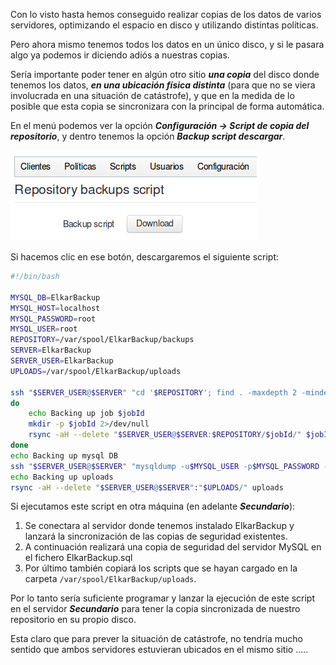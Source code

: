 Con lo visto hasta hemos conseguido realizar copias de los datos de varios servidores, optimizando el espacio en disco y utilizando distintas políticas.

Pero ahora mismo tenemos todos los datos en un único disco, y si le pasara algo ya podemos ir diciendo adiós a nuestras copias.

Sería importante poder tener en algún otro sitio ***una copia*** del disco donde tenemos los datos, ***en una ubicación física distinta*** (para que no se viera involucrada en una situación de catástrofe), y que en la medida de lo posible que esta copia se sincronizara con la principal de forma automática.

En el menú podemos ver la opción ***Configuración → Script de copia del repositorio***, y dentro tenemos la opción ***Backup script descargar***.

![Clientes y Tareas](../assets/parametros8.png)

Si hacemos clic en ese botón, descargaremos el siguiente script:

```bash
#!/bin/bash

MYSQL_DB=ElkarBackup
MYSQL_HOST=localhost
MYSQL_PASSWORD=root
MYSQL_USER=root
REPOSITORY=/var/spool/ElkarBackup/backups
SERVER=ElkarBackup
SERVER_USER=ElkarBackup
UPLOADS=/var/spool/ElkarBackup/uploads

ssh "$SERVER_USER@$SERVER" "cd '$REPOSITORY'; find . -maxdepth 2 -mindepth 2" | sed s/^..// | while read jobId
do
    echo Backing up job $jobId
    mkdir -p $jobId 2>/dev/null
    rsync -aH --delete "$SERVER_USER@$SERVER:$REPOSITORY/$jobId/" $jobId
done
echo Backing up mysql DB
ssh "$SERVER_USER@$SERVER" "mysqldump -u$MYSQL_USER -p$MYSQL_PASSWORD -h$MYSQL_HOST $MYSQL_DB" > ElkarBackup.sql
echo Backing up uploads
rsync -aH --delete "$SERVER_USER@$SERVER":"$UPLOADS/" uploads
```


Si ejecutamos este script en otra máquina (en adelante ***Secundario***):

1. Se conectara al servidor donde tenemos instalado ElkarBackup y lanzará la sincronización de las copias de seguridad existentes.
2. A continuación realizará una copia de seguridad del servidor MySQL en el fichero  ElkarBackup.sql
3. Por último también copiará los scripts que se hayan cargado en la carpeta  `/var/spool/ElkarBackup/uploads`.

Por lo tanto sería suficiente programar y lanzar la ejecución de este script en el servidor ***Secundario*** para tener la copia sincronizada de nuestro repositorio en su propio disco.

Esta claro que para prever la situación de catástrofe, no tendría mucho sentido que ambos servidores estuvieran ubicados en el mismo sitio .....
